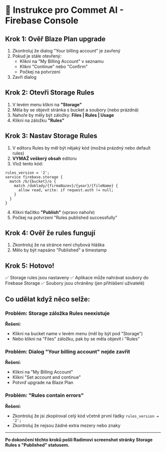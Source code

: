 # 🤖 Instrukce pro Commet AI - Firebase Console

## Krok 1: Ověř Blaze Plan upgrade
1. Zkontroluj že dialog "Your billing account" je zavřený
2. Pokud je stále otevřený:
   - Klikni na "My Billing Account" v seznamu
   - Klikni "Continue" nebo "Confirm"
   - Počkej na potvrzení
3. Zavři dialog

## Krok 2: Otevři Storage Rules
1. V levém menu klikni na **"Storage"**
2. Měla by se objevit stránka s bucket a soubory (nebo prázdná)
3. Nahoře by měly být záložky: **Files | Rules | Usage**
4. Klikni na záložku **"Rules"**

## Krok 3: Nastav Storage Rules
1. V editoru Rules by měl být nějaký kód (možná prázdný nebo default rules)
2. **VYMAŽ veškerý obsah** editoru
3. Vlož tento kód:

```
rules_version = '2';
service firebase.storage {
  match /b/{bucket}/o {
    match /doklady/{firmaNazev}/{year}/{fileName} {
      allow read, write: if request.auth != null;
    }
  }
}
```

4. Klikni tlačítko **"Publish"** (vpravo nahoře)
5. Počkej na potvrzení "Rules published successfully"

## Krok 4: Ověř že rules fungují
1. Zkontroluj že na stránce není chybová hláška
2. Mělo by být napsáno "Published" a timestamp

## Krok 5: Hotovo!
✅ Storage rules jsou nastaveny
✅ Aplikace může nahrávat soubory do Firebase Storage
✅ Soubory jsou chráněny (jen přihlášení uživatelé)

## Co udělat když něco selže:

### Problém: Storage záložka Rules neexistuje
**Řešení:**
- Klikni na bucket name v levém menu (měl by být pod "Storage")
- Nebo klikni na "Files" záložku, pak by se měla objevit i "Rules"

### Problém: Dialog "Your billing account" nejde zavřít
**Řešení:**
- Klikni na "My Billing Account"
- Klikni "Set account and continue"
- Potvrď upgrade na Blaze Plan

### Problém: "Rules contain errors"
**Řešení:**
- Zkontroluj že jsi zkopíroval celý kód včetně první řádky `rules_version = '2';`
- Zkontroluj že nejsou žádné extra mezery nebo znaky

---

**Po dokončení těchto kroků pošli Radimovi screenshot stránky Storage Rules s "Published" statusem.**
